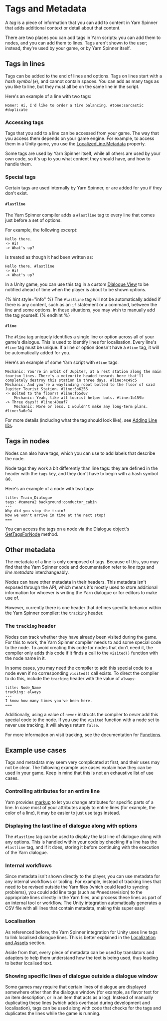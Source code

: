 # Tags and Metadata

A _tag_ is a piece of information that you can add to content in Yarn Spinner that adds additional context or detail about that content.

There are two places you can add tags in Yarn scripts: you can add them to nodes, and you can add them to lines. Tags aren't shown to the user; instead, they're used by your game, or by Yarn Spinner itself.

## Tags in lines

Tags can be added to the end of lines and options. Tags on lines start with a *hash symbol* (`#`), and cannot contain spaces. You can add as many tags as you like to line, but they must all be on the same line in the script.

Here's an example of a line with two tags:

```
Homer: Hi, I'd like to order a tire balancing. #tone:sarcastic #duplicate
```

### Accessing tags

Tags that you add to a line can be accessed from your game. The way that you access them depends on your game engine. For example, to access them in a Unity game, you use the [LocalizedLine.Metadata](../../api/csharp/yarn.unity.localizedline.metadata.md) property.

Some tags are used by Yarn Spinner itself, while all others are used by your own code, so it's up to you what content they should have, and how to handle them.

### Special tags

Certain tags are used internally by Yarn Spinner, or are added for you if they don't exist.

#### `#lastline`

The Yarn Spinner compiler adds a `#lastline` tag to every line that comes just before a set of options.

For example, the following excerpt:

```
Hello there.
-> Hi!
-> What's up?
```

is treated as though it had been written as:

```
Hello there. #lastline
-> Hi!
-> What's up?
```

In a Unity game, you can use this tag in a custom [Dialogue View](../../using-yarnspinner-with-unity/components/dialogue-view/custom-dialogue-views.md) to be notified ahead of time when the player is about to be shown options.

{% hint style="info" %}
The `#lastline` tag will not be automatically added if there is any content, such as an `if` statement or a command, between the line and some options. In these situations, you may wish to manually add the tag yourself.
{% endhint %}

#### `#line`

The `#line` tag uniquely identifies a single line or option across all of your game's dialogue. This is used to identify lines for localisation. Every line's `#line` tag must be unique. If a line or option doesn't have a `#line` tag, it will be automatically added for you.

Here's an example of some Yarn script with `#line` tags:

```
Mechanic: You're in orbit of Jupiter, at a rest station along the main tourism lines. There's a meteorite headed towards here that'll completely destroy this station in three days. #line:4c49c5
Mechanic: And you're a wayfinding robot bolted to the floor of said Jupiter Tourist Station. #line:5b6256
-> Bolted to the floor?! #line:f65d07
	Mechanic: Yeah, like all tourist helper bots. #line:1b159b
-> Three days?! #line:40eaf7
	Mechanic: More or less. I wouldn't make any long-term plans. #line:3a6c94
```

For more details (including what the tag should look like), see [Adding Line IDs](../../using-yarnspinner-with-unity/assets-and-localization#adding-line-ids).

## Tags in nodes

Nodes can also have tags, which you can use to add labels that describe the node.

Node tags they work a bit differently than line tags: they are defined in the header with the `tags` key, and they don't have to begin with a hash symbol (`#`).

Here's an example of a node with two tags:

```
title: Train_Dialogue
tags: #camera2 background:conductor_cabin
---
Why did you stop the train?
Now we won't arrive in time at the next stop!
===
```

You can access the tags on a node via the Dialogue object's [GetTagsForNode](../../api/csharp/yarn.dialogue.gettagsfornode.md) method.

## Other metadata

The metadata of a line is only composed of tags. Because of this, you may find that the Yarn Spinner code and documentation refer to _line tags_ and _line metadata_ interchangeably.

Nodes can have other metadata in their headers. This metadata isn't exposed through the API, which means it's mostly used to store additional information for whoever is writing the Yarn dialogue or for editors to make use of.

However, currently there is one header that defines specific behavior within the Yarn Spinner compiler: the `tracking` header.

### The `tracking` header

Nodes can track whether they have already been visited during the game. For this to work, the Yarn Spinner compiler needs to add some special code to the node. To avoid creating this code for nodes that don't need it, the compiler only adds this code if it finds a call to the `visited()` function with the node name in it.

In some cases, you may need the compiler to add this special code to a node even if no corresponding `visited()` call exists. To direct the compiler to do this, include the `tracking` header with the value of `always`:

```
title: Node_Name
tracking: always
---
I know how many times you've been here.
===
```

Additionally, using a value of `never` instructs the compiler to _never_ add this special code to the node. If you use the `visited` function with a node set to never use tracking, it will always return `false`.

For more information on visit tracking, see the documentation for [Functions](functions.md).

## Example use cases

Tags and metadata may seem very complicated at first, and their uses may not be clear. The following example use cases explain how they can be used in your game. Keep in mind that this is not an exhaustive list of use cases.

### Controlling attributes for an entire line

Yarn provides [markup](./markup.md) to let you change attributes for specific parts of a line. In case most of your attributes apply to entire lines (for example, the color of a line), it may be easier to just use tags instead.

### Displaying the last line of dialogue along with options

The `#lastline` tag can be used to display the last line of dialogue along with any options. This is handled within your code by checking if a line has the `#lastline` tag, and if it does, storing it before continuing with the execution of the Yarn dialogue.

### Internal workflows

Since metadata isn't shown directly to the player, you can use metadata for any internal workflows or tooling. For example, instead of tracking lines that need to be revised outside the Yarn files (which could lead to syncing problems), you could add line tags (such as #needsrevision) to the appropriate lines directly in the Yarn files, and process these lines as part of an internal tool or workflow. The Unity integration automatically generates a CSV file with all lines that contain metadata, making this super easy!

### Localisation

As referenced before, the Yarn Spinner integration for Unity uses line tags to link localised dialogue lines. This is better explained in the [Localization and Assets](using-yarnspinner-with-unity/assets-and-localization/) section.

Aside from that, every piece of metadata can be used by translators and adapters to help them understand how the text is being used, thus leading to better localised text.

### Showing specific lines of dialogue outside a dialogue window

Some games may require that certain lines of dialogue are displayed somewhere other than the dialogue window (for example, as flavor text for an item description, or in an item that acts as a log). Instead of manually duplicating these lines (which adds overhead during development and localisation), tags can be used along with code that checks for the tags and duplicates the lines while the game is running.
